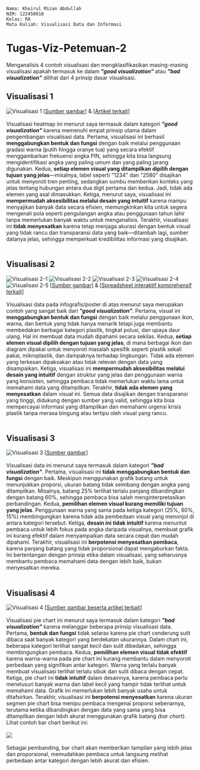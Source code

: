 ```
Nama: Khoirul Mizan Abdullah
NIM: 122450010
Kelas: RA
Mata Kuliah: Visualisasi Data dan Informasi
```

# Tugas-Viz-Petemuan-2
Menganalisis 4 contoh visualisasi dan mengklasifikasikan masing-masing visualisasi apakah termasuk ke dalam ***"good visualization"*** atau ***"bad visualization"*** dilihat dari 4 prinsip dasar visualisasi.

## Visualisasi 1
![Visualisasi 1](https://femboy.beauty/f9uts.png)
[[Sumber gambar](https://informationisbeautiful.net/visualizations/most-common-pin-codes/)] & [[Artikel terkait](http://www.datagenetics.com/blog/september32012/index.html)]
<br>
</br>
Visualisasi heatmap ini menurut saya termasuk dalam kategori ***"good visualization"*** karena memenuhi empat prinsip utama dalam pengembangan visualisasi data. Pertama, visualisasi ini berhasil **menggabungkan bentuk dan fungsi** dengan baik melalui penggunaan gradasi warna (putih hingga oranye tua) yang secara efektif menggambarkan frekuensi angka PIN, sehingga kita bisa langsung mengidentifikasi angka yang paling umum dan yang paling jarang digunakan. Kedua, **setiap elemen visual yang ditampilkan dipilih dengan tujuan yang jelas**—misalnya, label seperti "1234" dan "2580" disajikan untuk menyoroti tren penting, sedangkan sumbu memberikan konteks yang jelas tentang hubungan antara dua digit pertama dan kedua. Jadi, tidak ada elemen yang asal dimasukkan. Ketiga, menurut saya, visualisasi ini **mempermudah aksesibilitas melalui desain yang intuitif** karena mampu menyajikan banyak data secara efisien, memungkinkan kita untuk segera mengenali pola seperti pengulangan angka atau penggunaan tahun lahir tanpa memerlukan banyak waktu untuk menganalisis. Terakhir, visualisasi ini **tidak menyesatkan** karena tetap menjaga akurasi dengan bentuk visual yang tidak rancu dan transparansi data yang baik—ditambah lagi, sumber datanya jelas, sehingga memperkuat kredibilitas informasi yang disajikan.
<br>
</br>
## Visualisasi 2
![Visualisasi 2-1](https://femboy.beauty/jefqH.png)
![Visualisasi 2-2](https://femboy.beauty/z_6YA.png)
![Visualisasi 2-3](https://femboy.beauty/IZ-xb.png)
![Visualisasi 2-4](https://femboy.beauty/dez5L.png)
![Visualisasi 2-5](https://femboy.beauty/WDg1o.png)
[[Sumber gambar](https://informationisbeautiful.net/visualizations/plastic-crisis-pollution-recycling-microplastics-bioplastics/#types)] & [[Spreadsheet interaktif komprehensif terkait](https://geni.us/IIBPlasticsD)]
<br>
</br>
Visualisasi data pada infografis/poster di atas menurut saya merupakan contoh yang sangat baik dari ***"good visualization"***. Pertama, visual ini **menggabungkan bentuk dan fungsi** dengan baik melalui penggunaan ikon, warna, dan bentuk yang tidak hanya menarik tetapi juga membantu membedakan berbagai kategori plastik, tingkat polusi, dan upaya daur ulang. Hal ini membuat data mudah dipahami secara sekilas. Kedua, **setiap elemen visual dipilih dengan tujuan yang jelas**, di mana berbagai ikon dan diagram dipakai untuk menyoroti masalah spesifik seperti plastik sekali pakai, mikroplastik, dan dampaknya terhadap lingkungan. Tidak ada elemen yang terkesan dipaksakan atau tidak relevan dengan data yang disampaikan. Ketiga, visualisasi ini **mempermudah aksesibilitas melalui desain yang intuitif** dengan struktur yang jelas dan penggunaan warna yang konsisten, sehingga pembaca tidak memerlukan waktu lama untuk memahami data yang ditampilkan. Terakhir, **tidak ada elemen yang menyesatkan** dalam visual ini. Semua data disajikan dengan transparansi yang tinggi, didukung dengan sumber yang valid, sehingga kita bisa mempercayai informasi yang ditampilkan dan memahami urgensi krisis plastik tanpa merasa bingung atau tertipu oleh visual yang rancu.
<br>
</br>
## Visualisasi 3
![Visualisasi 3](https://femboy.beauty/WdhYZ.jpeg)
[[Sumber gambar](https://x.com/mrwbw/status/1541306011243495424/photo/1)]
<br>
</br>
Visualisasi data ini menurut saya termasuk dalam kategori ***"bad visualization"***. Pertama, visualisasi ini **tidak menggabungkan bentuk dan fungsi** dengan baik. Meskipun menggunakan grafik batang untuk menunjukkan proporsi, ukuran batang tidak seimbang dengan angka yang ditampilkan. Misalnya, batang 25% terlihat terlalu panjang dibandingkan dengan batang 60%, sehingga pembaca bisa salah menginterpretasikan perbandingan. Kedua, **pemilihan elemen visual kurang memiliki tujuan yang jelas**. Penggunaan warna yang sama pada ketiga kategori (25%, 60%, 15%) membingungkan karena tidak ada pembedaan visual yang menonjol di antara kategori tersebut. Ketiga, **desain ini tidak intuitif** karena menuntut pembaca untuk lebih fokus pada angka daripada visualnya, membuat grafik ini kurang efektif dalam menyampaikan data secara cepat dan mudah dipahami. Terakhir, visualisasi ini **berpotensi menyesatkan pembaca**, karena panjang batang yang tidak proporsional dapat mengaburkan fakta. Ini bertentangan dengan prinsip etika dalam visualisasi, yang seharusnya membantu pembaca memahami data dengan lebih baik, bukan menyesatkan mereka.
<br>
</br>
## Visualisasi 4
![Visualisasi 4](https://femboy.beauty/QoN0e.png)
[[Sumber gambar beserta artikel terkait](https://www.luzmo.com/blog/bad-data-visualization)]
<br>
</br>
Visualisasi pie chart ini menurut saya termasuk dalam kategori ***"bad visualization"*** karena melanggar beberapa prinsip visualisasi data. Pertama, **bentuk dan fungsi** tidak selaras karena pie chart cenderung sulit dibaca saat banyak kategori yang berdekatan ukurannya. Dalam chart ini, beberapa kategori terlihat sangat kecil dan sulit dibedakan, sehingga membingungkan pembaca. Kedua, **pemilihan elemen visual tidak efektif** karena warna-warna pada pie chart ini kurang membantu dalam menyoroti perbedaan yang signifikan antar kategori. Warna yang terlalu banyak membuat visualisasi terlihat terlalu sibuk dan sulit dibaca dengan cepat. Ketiga, pie chart ini **tidak intuitif** dalam desainnya, karena pembaca perlu menelusuri banyak warna dan label kecil yang hampir tidak terlihat untuk memahami data. Grafik ini memerlukan lebih banyak usaha untuk ditafsirkan. Terakhir, visualisasi ini **berpotensi menyesatkan** karena ukuran segmen pie chart bisa menipu pembaca mengenai proporsi sebenarnya, terutama ketika dibandingkan dengan data yang sama yang bisa ditampilkan dengan lebih akurat menggunakan grafik batang *(bar chart)*. Lihat contoh bar chart berikut ini:
<br>
</br>
![](https://femboy.beauty/AY0du.png)
<br>
</br>
Sebagai pembanding, bar chart akan memberikan tampilan yang lebih jelas dan proporsional, memudahkan pembaca untuk langsung melihat perbedaan antar kategori dengan lebih akurat dan efisien. 








